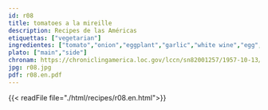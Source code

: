 ```yaml
---
id: r08
title: tomatoes a la mireille
description: Recipes de las Américas
etiquettas: ["vegetarian"]
ingredientes: ["tomato","onion","eggplant","garlic","white wine","egg","parsley","cheese","cracker meal","salt"]
plato: ["main","side"]
chronam: https://chroniclingamerica.loc.gov/lccn/sn82001257/1957-10-13/ed-1/seq-5/
jpg: r08.jpg
pdf: r08.en.pdf
---
```


{{< readFile file="./html/recipes/r08.en.html">}}